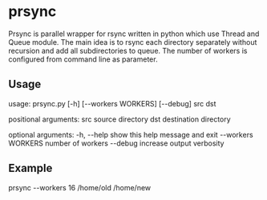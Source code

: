 # prsync
Prsync is parallel wrapper for rsync written in python which use Thread and Queue module.
The main idea is to rsync each directory separately without recursion and add all subdirectories to queue.
The number of workers is configured from command line as parameter.

## Usage
usage: prsync.py [-h] [--workers WORKERS] [--debug] src dst

positional arguments:
  src                source directory
  dst                destination directory

optional arguments:
  -h, --help         show this help message and exit
  --workers WORKERS  number of workers
  --debug            increase output verbosity

## Example
prsync --workers 16 /home/old /home/new